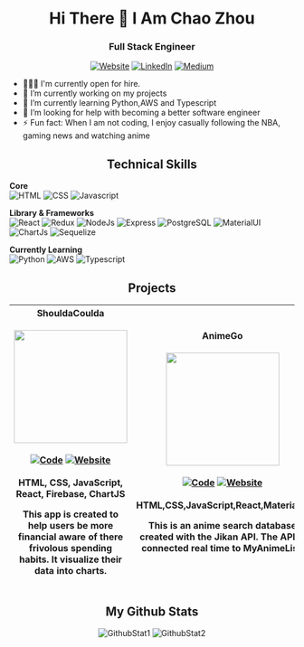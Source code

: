 <h1 align="center">Hi There 👋 I Am Chao Zhou</h1>

<h3 align='center'> Full Stack Engineer</h2>

<div align='center'>

<a href='https://chaozhou.dev/'>![Website](https://img.shields.io/badge/website-000000?style=for-the-badge&logo=About.me&logoColor=white)</a> <a href='https://www.linkedin.com/in/chao-zhou8/' target=_blank>![LinkedIn](https://img.shields.io/badge/LinkedIn-0077B5?style=for-the-badge&logo=linkedin&logoColor=white)</a>  <a href='https://medium.com/@Chao.Zhou' target="_blank">![Medium](https://img.shields.io/badge/Medium-12100E?style=for-the-badge&logo=medium&logoColor=white)</a>  

</div>


- 🧑🏻‍🎓 I'm currently open for hire.
- 🔭 I’m currently working on my projects
- 🌱 I’m currently learning Python,AWS and Typescript
- 🤔 I’m looking for help with becoming a better software engineer
- ⚡ Fun fact: When I am not coding, I enjoy casually following the NBA, gaming news and watching anime

<div align='center'>
  <h2>Technical Skills</h2>
  </div>

<strong>Core</strong>
<br/>
![HTML](https://img.shields.io/badge/HTML5-E34F26?style=for-the-badge&logo=html5&logoColor=white) ![CSS](https://img.shields.io/badge/CSS3-1572B6?style=for-the-badge&logo=css3&logoColor=white) ![Javascript](https://img.shields.io/badge/JavaScript-323330?style=for-the-badge&logo=javascript&logoColor=F7DF1E)

<strong>Library & Frameworks</strong>
<br/>
![React](https://img.shields.io/badge/React-20232A?style=for-the-badge&logo=react&logoColor=61DAFB)
![Redux](https://img.shields.io/badge/Redux-593D88?style=for-the-badge&logo=redux&logoColor=white)
![NodeJs](https://img.shields.io/badge/Node.js-339933?style=for-the-badge&logo=nodedotjs&logoColor=white)
![Express](https://img.shields.io/badge/Express.js-000000?style=for-the-badge&logo=express&logoColor=white)
![PostgreSQL](https://img.shields.io/badge/PostgreSQL-316192?style=for-the-badge&logo=postgresql&logoColor=white)
![MaterialUI](https://img.shields.io/badge/Material%20UI-007FFF?style=for-the-badge&logo=mui&logoColor=white)
![ChartJs](https://img.shields.io/badge/Chart.js-FF6384?style=for-the-badge&logo=chartdotjs&logoColor=white)
![Sequelize](https://img.shields.io/badge/Sequelize-52B0E7?style=for-the-badge&logo=Sequelize&logoColor=white)

<strong>Currently Learning</strong>
<br/>
![Python](https://img.shields.io/badge/Python-FFD43B?style=for-the-badge&logo=python&logoColor=blue)
![AWS](https://img.shields.io/badge/Amazon_AWS-FF9900?style=for-the-badge&logo=amazonaws&logoColor=white)
![Typescript](https://img.shields.io/badge/TypeScript-007ACC?style=for-the-badge&logo=typescript&logoColor=white)

## <div align='center' width='200'>Projects </div>

<div align="center">

| ShouldaCoulda<br><br> <img src="https://chaozhou.dev/static/media/P1.8bc4938d5239a4dc2b5a.png" width="200"> <br><br> [![Code](https://img.shields.io/badge/Code-100000?style=for-the-badge&logo=github&logoColor=white)](https://github.com/shouldaCoulda/shouldaCoulda) [![Website](https://img.shields.io/badge/Website-3880FF?style=for-the-badge&logoColor=white)](https://shouldacoulda.fly.dev/) <br><br> HTML, CSS, JavaScript, React, Firebase, ChartJS <p>This app is created to help users be more financial aware of there frivolous spending habits. It visualize their data into charts.</p> | AnimeGo<br><br> <img src="https://chaozhou.dev/static/media/P2.3f8f7d03367441d628b5.png" width="200"> <br><br> [![Code](https://img.shields.io/badge/Code-100000?style=for-the-badge&logo=github&logoColor=white)](https://github.com/StudentCZ/Animego) [![Website](https://img.shields.io/badge/Website-3880FF?style=for-the-badge&logoColor=white)](https://animego1.netlify.app/) <br><br> HTML,CSS,JavaScript,React,MaterialUI <p>This is an anime search database created with the Jikan API. The API is connected real time to MyAnimeList.</p> |  
|----------|:-------------:|  
  
</div>

## <div align='center'>My Github Stats</div>


<div align='center'>

![GithubStat1](https://github-readme-stats.vercel.app/api?username=StudentCZ) ![GithubStat2](https://github-readme-streak-stats.herokuapp.com/?user=StudentCZ) 
  
</div>  
  
<!--
**StudentCZ/StudentCZ** is a ✨ _special_ ✨ repository because its `README.md` (this file) appears on your GitHub profile.

![GithubStat3](https://github-readme-stats.vercel.app/api/top-langs/?username=StudentCZ)

Here are some ideas to get you started:

- 🔭 I’m currently working on ...
- 🌱 I’m currently learning ...
- 👯 I’m looking to collaborate on ...
- 🤔 I’m looking for help with ...
- 💬 Ask me about ...
- 📫 How to reach me: ...
- 😄 Pronouns: ...
- ⚡ Fun fact: ...
-->
